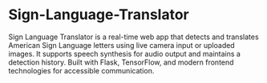 # Sign-Language-Translator
Sign Language Translator is a real-time web app that detects and translates American Sign Language letters using live camera input or uploaded images. It supports speech synthesis for audio output and maintains a detection history. Built with Flask, TensorFlow, and modern frontend technologies for accessible communication.
